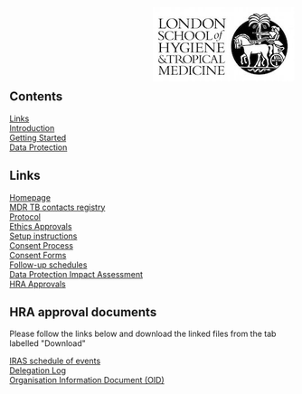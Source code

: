 <img align="right" src="img/lshtm_logo.jpeg">


<br/><br/>
<br/><br/>
<br/><br/>


## Contents 
[Links](#links)  
[Introduction](#intro)   
[Getting Started](#getstarted)  
[Data Protection](#dataprotection)  

## Links <a name="links"></a>
[Homepage](/index.md)   
[MDR TB contacts registry](https://mdrtb-contacts.lshtm.ac.uk/)  
[Protocol](/protocol.md)   
[Ethics Approvals](/ethics.md)  
[Setup instructions](/howto.md)   
[Consent Process](/consent.md)  
[Consent Forms](/consentforms.md)  
[Follow-up schedules](/followup.md)  
[Data Protection Impact Assessment](DPIA.md)  
[HRA Approvals](HRA_approvals.md)  


## HRA approval documents  

Please follow the links below and download the linked files from the tab labelled "Download"

[IRAS schedule of events](https://github.com/kmgas/MDRTB-contacts-UK/blob/gh-pages/HRA_approval_documents/IRAS_scheduleofevents.xls)  
[Delegation Log](https://github.com/kmgas/MDRTB-contacts-UK/blob/gh-pages/HRA_approval_documents/MDRTB_CONTACTS_REGISTRY_DELEGATION_LOG.docx)  
[Organisation Information Document (OID)](https://github.com/kmgas/MDRTB-contacts-UK/blob/gh-pages/HRA_approval_documents/MDRTBcontactsregistry_Organisation_Information_Document.docx)  




